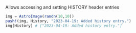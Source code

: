Allows accessing and setting HISTORY header entries

```julia
img = AstroImage(randn(10,10))
push!(img, History, "2023-04-19: Added history entry.")
img[History] # ["2023-04-19: Added history entry."]
```
